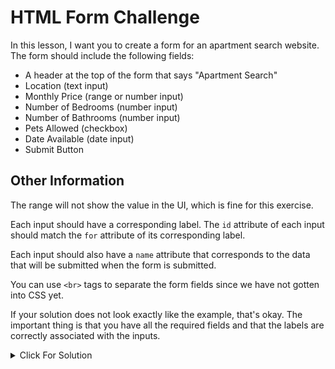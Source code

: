 # HTML Form Challenge

In this lesson, I want you to create a form for an apartment search website. The form should include the following fields:

- A header at the top of the form that says "Apartment Search"
- Location (text input)
- Monthly Price (range or number input)
- Number of Bedrooms (number input)
- Number of Bathrooms (number input)
- Pets Allowed (checkbox)
- Date Available (date input)
- Submit Button

## Other Information

The range will not show the value in the UI, which is fine for this exercise.

Each input should have a corresponding label. The `id` attribute of each input should match the `for` attribute of its corresponding label.

Each input should also have a `name` attribute that corresponds to the data that will be submitted when the form is submitted.

You can use `<br>` tags to separate the form fields since we have not gotten into CSS yet.

If your solution does not look exactly like the example, that's okay. The important thing is that you have all the required fields and that the labels are correctly associated with the inputs.

<details>
  <summary>Click For Solution</summary>

```html
<header>
  <h1>Apartment Search</h1>
</header>
<form action="submit.php" method="post">
  <label for="location">Location:</label>
  <input type="text" id="location" name="location" required /><br /><br />

  <label for="priceRange">Price Range:</label>
  <input
    type="range"
    id="priceRange"
    name="priceRange"
    min="0"
    max="5000"
    step="100"
    value="1000"
  /><br /><br />

  <label for="numBedrooms">Number of Bedrooms:</label>
  <input
    type="number"
    id="numBedrooms"
    name="numBedrooms"
    min="0"
    max="10"
    value="1"
    required
  /><br /><br />

  <label for="numBathrooms">Number of Bathrooms:</label>
  <input
    type="number"
    id="numBathrooms"
    name="numBathrooms"
    min="0"
    max="10"
    value="1"
    required
  /><br /><br />

  <label for="petsAllowed">Pets Allowed:</label>
  <input type="checkbox" id="petsAllowed" name="petsAllowed" /><br /><br />

  <label for="dateAvailable">Date Available:</label>
  <input
    type="date"
    id="dateAvailable"
    name="dateAvailable"
    required
  /><br /><br />

  <input type="submit" value="Submit" />
</form>
```

</details>
